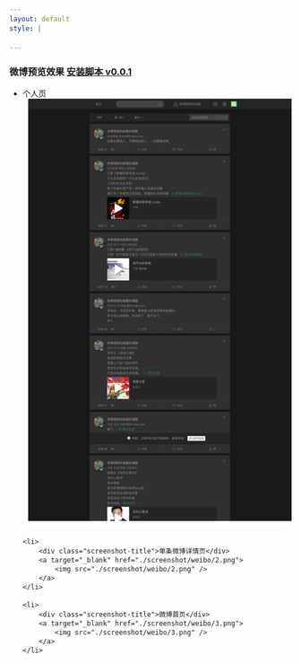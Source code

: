 ```yaml
---
layout: default
style: |

---
```


<!-- fuck jekll page title -->
<!-- # Bedarkmode -->



<h3>
    <span>微博预览效果</span>
    <a class="fuck-btn" target="_blank" href="./download/weibo-dark-mode.user.js">安装脚本 v0.0.1</a>
</h3>

<ul class="screenshot-list">
    <li>
        <div class="screenshot-title">个人页</div>
        <a target="_blank" href="./screenshot/weibo/1.png">
            <img src="./screenshot/weibo/1.png" />
        </a>
    </li>

    <li>
        <div class="screenshot-title">单条微博详情页</div>
        <a target="_blank" href="./screenshot/weibo/2.png">
            <img src="./screenshot/weibo/2.png" />
        </a>
    </li>

    <li>
        <div class="screenshot-title">微博首页</div>
        <a target="_blank" href="./screenshot/weibo/3.png">
            <img src="./screenshot/weibo/3.png" />
        </a>
    </li>
</ul>

